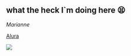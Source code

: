 ## what the heck I`m doing here 😫

_Marianne_

[Alura](https://cursos.alura.com.br/course/repositorio-digital-compartilhar-seus-projetos/task/145200)

![](https://media1.tenor.com/m/xjRwZQVwVk8AAAAC/marcy-wu-amphibia.gif)


